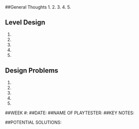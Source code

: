
##General Thoughts
1.
2.
3.
4.
5.


## Level Design
1.
2.
3.
4.
5.


## Design Problems
1.
2.
3.
4.
5.

<!--PLAYTEST NOTES WEEK DETAILS TEMPLATE(Note: You can just copy and paste the information here for details about things you've observed in the game :) -->
##WEEK #:
##DATE:
##NAME OF PLAYTESTER:
##KEY NOTES:


##POTENTIAL SOLUTIONS:


